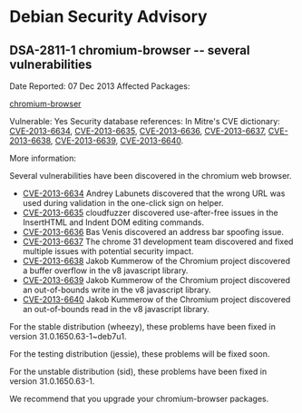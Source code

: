 
Debian Security Advisory
========================


DSA-2811-1 chromium-browser -- several vulnerabilities
------------------------------------------------------



Date Reported:
07 Dec 2013
Affected Packages:

[chromium-browser](https://packages.debian.org/src:chromium-browser)

Vulnerable:
Yes
Security database references:
In Mitre's CVE dictionary: [CVE-2013-6634](https://security-tracker.debian.org/tracker/CVE-2013-6634), [CVE-2013-6635](https://security-tracker.debian.org/tracker/CVE-2013-6635), [CVE-2013-6636](https://security-tracker.debian.org/tracker/CVE-2013-6636), [CVE-2013-6637](https://security-tracker.debian.org/tracker/CVE-2013-6637), [CVE-2013-6638](https://security-tracker.debian.org/tracker/CVE-2013-6638), [CVE-2013-6639](https://security-tracker.debian.org/tracker/CVE-2013-6639), [CVE-2013-6640](https://security-tracker.debian.org/tracker/CVE-2013-6640).  

More information:

Several vulnerabilities have been discovered in the chromium web browser.


* [CVE-2013-6634](https://security-tracker.debian.org/tracker/CVE-2013-6634)
Andrey Labunets discovered that the wrong URL was used during
 validation in the one-click sign on helper.
* [CVE-2013-6635](https://security-tracker.debian.org/tracker/CVE-2013-6635)
cloudfuzzer discovered use-after-free issues in the InsertHTML and
 Indent DOM editing commands.
* [CVE-2013-6636](https://security-tracker.debian.org/tracker/CVE-2013-6636)
Bas Venis discovered an address bar spoofing issue.
* [CVE-2013-6637](https://security-tracker.debian.org/tracker/CVE-2013-6637)
The chrome 31 development team discovered and fixed multiple issues
 with potential security impact.
* [CVE-2013-6638](https://security-tracker.debian.org/tracker/CVE-2013-6638)
Jakob Kummerow of the Chromium project discovered a buffer overflow in
 the v8 javascript library.
* [CVE-2013-6639](https://security-tracker.debian.org/tracker/CVE-2013-6639)
Jakob Kummerow of the Chromium project discovered an out-of-bounds
 write in the v8 javascript library.
* [CVE-2013-6640](https://security-tracker.debian.org/tracker/CVE-2013-6640)
Jakob Kummerow of the Chromium project discovered an out-of-bounds
 read in the v8 javascript library.


For the stable distribution (wheezy), these problems have been fixed in
version 31.0.1650.63-1~deb7u1.


For the testing distribution (jessie), these problems will be fixed soon.


For the unstable distribution (sid), these problems have been fixed in
version 31.0.1650.63-1.


We recommend that you upgrade your chromium-browser packages.





